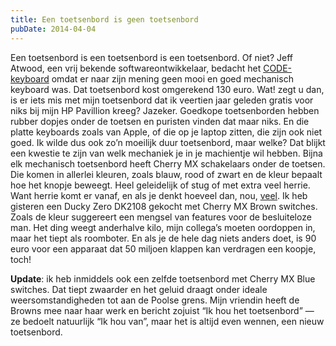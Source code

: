 ```yaml
---
title: Een toetsenbord is geen toetsenbord
pubDate: 2014-04-04
---
```


Een toetsenbord is een toetsenbord is een toetsenbord. Of niet? Jeff Atwood, een vrij bekende softwareontwikkelaar, bedacht het [CODE-keyboard][1] omdat er naar zijn mening geen mooi en goed mechanisch keyboard was. Dat toetsenbord kost omgerekend 130 euro. Wat! zegt u dan, is er iets mis met mijn toetsenbord dat ik veertien jaar geleden gratis voor niks bij mijn HP Pavillion kreeg? Jazeker. Goedkope toetsenborden hebben rubber dopjes onder de toetsen en puristen vinden dat maar niks. En die platte keyboards zoals van Apple, of die op je laptop zitten, die zijn ook niet goed. Ik wilde dus ook zo’n moeilijk duur toetsenbord, maar welke? Dat blijkt een kwestie te zijn van welk mechaniek je in je machientje wil hebben. Bijna elk mechanisch toetsenbord heeft Cherry MX schakelaars onder de toetsen. Die komen in allerlei kleuren, zoals blauw, rood of zwart en de kleur bepaalt hoe het knopje beweegt. Heel geleidelijk of stug of met extra veel herrie. Want herrie komt er vanaf, en als je denkt hoeveel dan, nou, [veel][2]. Ik heb gisteren een Ducky Zero DK2108 gekocht met Cherry MX Brown switches. Zoals de kleur suggereert een mengsel van features voor de besluiteloze man. Het ding weegt anderhalve kilo, mijn collega’s moeten oordoppen in, maar het tiept als roomboter. En als je de hele dag niets anders doet, is 90 euro voor een apparaat dat 50 miljoen klappen kan verdragen een koopje, toch!

**Update**: ik heb inmiddels ook een zelfde toetsenbord met Cherry MX Blue switches. Dat tiept zwaarder en het geluid draagt onder ideale weersomstandigheden tot aan de Poolse grens. Mijn vriendin heeft de Browns mee naar haar werk en bericht zojuist “Ik hou het toetsenbord” — ze bedoelt natuurlijk “Ik hou van”, maar het is altijd even wennen, een nieuw toetsenbord.

[1]: https://blog.codinghorror.com/the-code-keyboard/
[2]: https://www.youtube.com/watch?v=hUN93Xz-7pg&t=102
